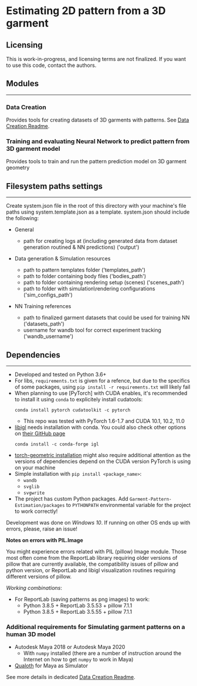 # Estimating 2D pattern from a 3D garment

## Licensing 
This is work-in-progress, and licensing terms are not finalized. If you want to use this code, contact the authors. 

## Modules
---

### Data Creation

Provides tools for creating datasets of 3D garments with patterns. See [Data Creation Readme](data_generation/ReadMe.md).

### Training and evaluating Neural Network to predict pattern from 3D garment model

Provides tools to train and run the pattern prediction model on 3D garment geometry 

## Filesystem paths settings
---
Create system.json file in the root of this directory with your machine's file paths using system.template.json as a template. 
system.json should include the following: 
* General
    * path for creating logs at (including generated data from dataset generation routined & NN predictions) ('output')

* Data generation & Simulation resources 
    * path to pattern templates folder ('templates_path') 
    * path to folder containing body files ('bodies_path')
    * path to folder containing rendering setup (scenes) ('scenes_path')
    * path to folder with simulation\rendering configurations ('sim_configs_path')

* NN Training references
    * path to finalized garment datasets that could be used for training NN ('datasets_path')
    * username for wandb tool for correct experiment tracking ('wandb_username')



## Dependencies
---

* Developed and tested on Python 3.6+
* For libs, `requirements.txt` is given for a refence, but due to the specifics of some packages, using `pip install -r requirements.txt` will likely fail
* When planning to use [PyTorch] with CUDA enables, it's recommended to install it using `conda` to explicitely install cudatools: 
    ```
    conda install pytorch cudatoolkit -c pytorch
    ```
    * This repo was tested with PyTorch 1.6-1.7 and CUDA 10.1, 10.2, 11.0
* [libigl](https://github.com/libigl/libigl-python-bindings) needs installation with conda. You could also check other options on [their GitHub page](https://github.com/libigl/libigl-python-bindings)
    ```
    conda install -c conda-forge igl
    ```
* [torch-geometric installation](https://pytorch-geometric.readthedocs.io/en/latest/notes/installation.html) might also require additional attention as the versions of dependencies depend on the CUDA version PyTorch is using on your machine
* Simple installation with `pip install <package_name>`: 
    * `wandb` 
    * `svglib` 
    * `svgwrite`
* The project has custom Python packages. Add `Garment-Pattern-Estimation/packages` to `PYTHONPATH` environmental variable for the project to work correctly!

Development was done on _Windows 10_. If running on other OS ends up with errors, please, raise an issue!

**Notes on errors with PIL.Image**

You might experience errors related with PIL (pillow) Image module. Those most often come from the ReportLab library requiring older versions of pillow that are currently available, the compatibility issues of pillow and python version, or ReportLab and libigl visualization routines requiring different versions of pillow. 

*Working combinations*:
* For ReportLab (saving patterns as png images) to work: 
    * Python 3.8.5 + ReportLab 3.5.53 + pillow 7.1.1
    * Python 3.8.5 + ReportLab 3.5.55 + pillow 7.1.1

### Additional requirements for Simulating garment patterns on a human 3D model

* Autodesk Maya 2018 or Autodesk Maya 2020 
    * With `numpy` installed (there are a number of instruction around the Internet on how to get `numpy` to work in Maya)
* [Qualoth](https://www.qualoth.com/) for Maya as Simulator

See more details in dedicated [Data Creation Readme](data_generation/ReadMe.md).